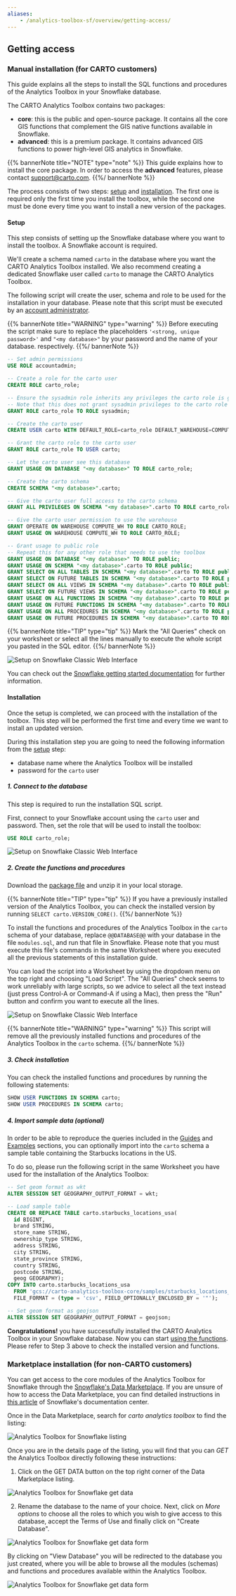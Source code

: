 ```yaml
---
aliases:
    - /analytics-toolbox-sf/overview/getting-access/
---
```


## Getting access

### Manual installation (for CARTO customers)

This guide explains all the steps to install the SQL functions and procedures of the Analytics Toolbox in your Snowflake database.

The CARTO Analytics Toolbox contains two packages:
* **core**: this is the public and open-source package. It contains all the core GIS functions that complement the GIS native functions available in Snowflake.
* **advanced**: this is a premium package. It contains advanced GIS functions to power high-level GIS analytics in Snowflake.

{{% bannerNote title="NOTE" type="note" %}}
This guide explains how to install the core package. In order to access the **advanced** features, please contact support@carto.com.
{{%/ bannerNote %}}

The process consists of two steps: [setup](#setup) and [installation](#installation). The first one is required only the first time you install the toolbox, while the second one must be done every time you want to install a new version of the packages.

#### Setup

This step consists of setting up the Snowflake database where you want to install the toolbox. A Snowflake account is required.

We'll create a schema named `carto` in the database where you want the CARTO Analytics Toolbox installed. We also recommend creating a dedicated Snowflake user called `carto` to manage the CARTO Analytics Toolbox.

The following script will create the user, schema and role to be used for the installation in your database. Please note that this script must be executed by an [account administrator](https://docs.snowflake.com/en/user-guide/security-access-control-considerations.html#using-the-accountadmin-role).

{{% bannerNote title="WARNING" type="warning" %}}
Before executing the script make sure to replace the placeholders `'<strong, unique password>'` and
`"<my database>"` by your password and the name of your database. respectively.
{{%/ bannerNote %}}

```sql
-- Set admin permissions
USE ROLE accountadmin;

-- Create a role for the carto user
CREATE ROLE carto_role;

-- Ensure the sysadmin role inherits any privileges the carto role is granted.
-- Note that this does not grant sysadmin privileges to the carto role
GRANT ROLE carto_role TO ROLE sysadmin;

-- Create the carto user
CREATE USER carto WITH DEFAULT_ROLE=carto_role DEFAULT_WAREHOUSE=COMPUTE_WH PASSWORD='<strong, unique password>';

-- Grant the carto role to the carto user
GRANT ROLE carto_role TO USER carto;

-- Let the carto user see this database
GRANT USAGE ON DATABASE "<my database>" TO ROLE carto_role;

-- Create the carto schema
CREATE SCHEMA "<my database>".carto;

-- Give the carto user full access to the carto schema
GRANT ALL PRIVILEGES ON SCHEMA "<my database>".carto TO ROLE carto_role;

-- Give the carto user permission to use the warehouse
GRANT OPERATE ON WAREHOUSE COMPUTE_WH TO ROLE CARTO_ROLE;
GRANT USAGE ON WAREHOUSE COMPUTE_WH TO ROLE CARTO_ROLE;

-- Grant usage to public role
-- Repeat this for any other role that needs to use the toolbox
GRANT USAGE ON DATABASE "<my database>" TO ROLE public;
GRANT USAGE ON SCHEMA "<my database>".carto TO ROLE public;
GRANT SELECT ON ALL TABLES IN SCHEMA "<my database>".carto TO ROLE public;
GRANT SELECT ON FUTURE TABLES IN SCHEMA "<my database>".carto TO ROLE public;
GRANT SELECT ON ALL VIEWS IN SCHEMA "<my database>".carto TO ROLE public;
GRANT SELECT ON FUTURE VIEWS IN SCHEMA "<my database>".carto TO ROLE public;
GRANT USAGE ON ALL FUNCTIONS IN SCHEMA "<my database>".carto TO ROLE public;
GRANT USAGE ON FUTURE FUNCTIONS IN SCHEMA "<my database>".carto TO ROLE public;
GRANT USAGE ON ALL PROCEDURES IN SCHEMA "<my database>".carto TO ROLE public;
GRANT USAGE ON FUTURE PROCEDURES IN SCHEMA "<my database>".carto TO ROLE public;
```

{{% bannerNote title="TIP" type="tip" %}}
Mark the "All Queries" check on your worksheet or select all the lines manually to execute the whole script you pasted in the SQL editor.
{{%/ bannerNote %}}

![Setup on Snowflake Classic Web Interface](/img/analytics-toolbox-snowflake/setup.png)

You can check out the [Snowflake getting started documentation](https://docs.snowflake.com/en/user-guide-getting-started.html) for further information.

#### Installation

Once the setup is completed, we can proceed with the installation of the toolbox. This step will be performed the first time and every time we want to install an updated version.

During this installation step you are going to need the following information from the [setup](#setup) step:
* database name where the Analytics Toolbox will be installed
* password for the `carto` user

##### 1. Connect to the database

This step is required to run the installation SQL script.

First, connect to your Snowflake account using the `carto` user and password. Then, set the role that will be used to install the toolbox:

```sql
USE ROLE carto_role;
```

![Setup on Snowflake Classic Web Interface](/img/analytics-toolbox-snowflake/install1.png)

##### 2. Create the functions and procedures

Download the [package file](https://storage.googleapis.com/carto-analytics-toolbox-core/snowflake/carto-analytics-toolbox-core-snowflake-latest.zip) and unzip it in your local storage.

{{% bannerNote title="TIP" type="tip" %}}
If you have a previously installed version of the Analytics Toolbox, you can check the installed version by running `SELECT carto.VERSION_CORE()`.
{{%/ bannerNote %}}

To install the functions and procedures of the Analytics Toolbox in the `carto` schema of your database, replace `@@DATABASE@@` with your database in the file `modules.sql`, and run that file in Snowflake. Please note that you must execute this file's commands in the same Worksheet where you executed all the previous statements of this installation guide.

You can load the script into a Worksheet by using the dropdown menu on the top right and choosing "Load Script". The "All Queries" check seems to work unreliably with large scripts, so we advice to select all the text instead (just press Control-A or Command-A if using a Mac), then press the "Run" button and confirm you want to execute all the lines.

![Setup on Snowflake Classic Web Interface](/img/analytics-toolbox-snowflake/install2.png)

{{% bannerNote title="WARNING" type="warning" %}}
This script will remove all the previously installed functions and procedures of the Analytics Toolbox in the `carto` schema.
{{%/ bannerNote %}}


##### 3. Check installation

You can check the installed functions and procedures by running the following statements:

```sql
SHOW USER FUNCTIONS IN SCHEMA carto;
SHOW USER PROCEDURES IN SCHEMA carto;
```

##### 4. Import sample data (optional)

In order to be able to reproduce the queries included in the [Guides](../../guides) and [Examples](../../examples) sections, you can optionally import into the `carto` schema a sample table containing the Starbucks locations in the US.

To do so, please run the following script in the same Worksheet you have used for the installation of the Analytics Toolbox:

```sql
-- Set geom format as wkt
ALTER SESSION SET GEOGRAPHY_OUTPUT_FORMAT = wkt;

-- Load sample table
CREATE OR REPLACE TABLE carto.starbucks_locations_usa(
  id BIGINT,
  brand STRING,
  store_name STRING,
  ownership_type STRING,
  address STRING,
  city STRING,
  state_province STRING,
  country STRING,
  postcode STRING,
  geog GEOGRAPHY);
COPY INTO carto.starbucks_locations_usa
  FROM 'gcs://carto-analytics-toolbox-core/samples/starbucks_locations_usa.csv'
  FILE_FORMAT = (type = 'csv', FIELD_OPTIONALLY_ENCLOSED_BY = '"');

-- Set geom format as geojson
ALTER SESSION SET GEOGRAPHY_OUTPUT_FORMAT = geojson;
```


**Congratulations!** you have successfully installed the CARTO Analytics Toolbox in your Snowflake database. Now you can start [using the functions](/analytics-toolbox-snowflake/sql-reference/overview/). Please refer to Step 3 above to check the installed version and functions.


### Marketplace installation (for non-CARTO customers)

You can get access to the core modules of the Analytics Toolbox for Snowflake through the [Snowflake's Data Marketplace](https://www.snowflake.com/datasets/carto-analytics-toolbox). If you are unsure of how to access the Data Marketplace, you can find detailed instructions in [this article](https://docs.snowflake.com/en/user-guide/data-marketplace-intro.html#how-do-i-access-the-snowflake-data-marketplace-to-browse-listings) of Snowflake's documentation center.

Once in the Data Marketplace, search for _carto analytics toolbox_ to find the listing:

![Analytics Toolbox for Snowflake listing](/img/sf-analytics-toolbox/sf-datamarketplace-step1.png)

Once you are in the details page of the listing, you will find that you can _GET_ the Analytics Toolbox directly following these instructions:


1. Click on the GET DATA button on the top right corner of the Data Marketplace listing.

![Analytics Toolbox for Snowflake get data](/img/sf-analytics-toolbox/sf-datamarketplace-step2-get.png)

2. Rename the database to the name of your choice. Next, click on _More options_ to choose all the roles to which you wish to give access to this database, accept the Terms of Use and finally click on "Create Database".

![Analytics Toolbox for Snowflake get data form](/img/sf-analytics-toolbox/sf-datamarketplace-step3-get.png)

By clicking on "View Database" you will be redirected to the database you just created, where you will be able to browse all the modules (schemas) and functions and procedures available within the Analytics Toolbox.

![Analytics Toolbox for Snowflake get data form](/img/sf-analytics-toolbox/sf-datamarketplace-step5-get.png)



<style>
.highlight {
  position: relative;
}
.highlight-copy-btn {
  position: absolute;
  top: 7px;
  right: 7px;
  border: 0;
  border-radius: 4px;
  padding: 1px;
  font-size: 0.7em;
  line-height: 1.8;
  color: #fff;
  background-color: #777;
  min-width: 55px;
  text-align: center;
}
.highlight-copy-btn:hover {
  background-color: #666;
}
</style>
<script>
(function() {
  'use strict';

  if(!document.queryCommandSupported('copy')) {
    return;
  }

  function flashCopyMessage(el, msg) {
    el.textContent = msg;
    setTimeout(function() {
      el.textContent = "Copy";
    }, 1000);
  }

  function selectText(node) {
    var selection = window.getSelection();
    var range = document.createRange();
    range.selectNodeContents(node);
    selection.removeAllRanges();
    selection.addRange(range);
    return selection;
  }

  function addCopyButton(containerEl) {
    var copyBtn = document.createElement("button");
    copyBtn.className = "highlight-copy-btn";
    copyBtn.textContent = "Copy";

    var codeEl = containerEl.getElementsByClassName('language-sql')[0];
    copyBtn.addEventListener('click', function() {
      try {
        var selection = selectText(codeEl);
        document.execCommand('copy');
        selection.removeAllRanges();

        flashCopyMessage(copyBtn, 'Copied!')
      } catch(e) {
        console && console.log(e);
        flashCopyMessage(copyBtn, 'Failed :\'(')
      }
    });

    containerEl.appendChild(copyBtn);
  }

  // Add copy button to code blocks
  var highlightBlocks = document.getElementsByClassName('highlight');
  Array.prototype.forEach.call(highlightBlocks, addCopyButton);
})();
</script>
